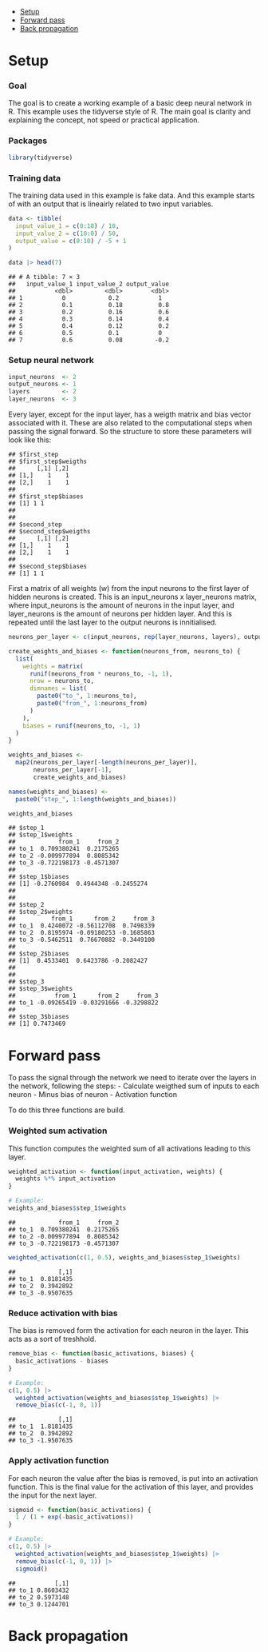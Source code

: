 
- <a href="#setup" id="toc-setup">Setup</a>
- <a href="#forward-pass" id="toc-forward-pass">Forward pass</a>
- <a href="#back-propagation" id="toc-back-propagation">Back
  propagation</a>

# Setup

### Goal

The goal is to create a working example of a basic deep neural network
in R. This example uses the tidyverse style of R. The main goal is
clarity and explaining the concept, not speed or practical application.

### Packages

``` r
library(tidyverse)
```

### Training data

The training data used in this example is fake data. And this example
starts of with an output that is lineairly related to two input
variables.

``` r
data <- tibble(
  input_value_1 = c(0:10) / 10,
  input_value_2 = c(10:0) / 50,
  output_value = c(0:10) / -5 + 1
)

data |> head(7)
```

    ## # A tibble: 7 × 3
    ##   input_value_1 input_value_2 output_value
    ##           <dbl>         <dbl>        <dbl>
    ## 1           0            0.2           1  
    ## 2           0.1          0.18          0.8
    ## 3           0.2          0.16          0.6
    ## 4           0.3          0.14          0.4
    ## 5           0.4          0.12          0.2
    ## 6           0.5          0.1           0  
    ## 7           0.6          0.08         -0.2

### Setup neural network

``` r
input_neurons  <- 2
output_neurons <- 1
layers         <- 2
layer_neurons  <- 3
```

Every layer, except for the input layer, has a weigth matrix and bias
vector associated with it. These are also related to the computational
steps when passing the signal forward. So the structure to store these
parameters will look like this:

    ## $first_step
    ## $first_step$weigths
    ##      [,1] [,2]
    ## [1,]    1    1
    ## [2,]    1    1
    ## 
    ## $first_step$biases
    ## [1] 1 1
    ## 
    ## 
    ## $second_step
    ## $second_step$weigths
    ##      [,1] [,2]
    ## [1,]    1    1
    ## [2,]    1    1
    ## 
    ## $second_step$biases
    ## [1] 1 1

First a matrix of all weights (w) from the input neurons to the first
layer of hidden neurons is created. This is an input_neurons x
layer_neurons matrix, where input_neurons is the amount of neurons in
the input layer, and layer_neurons is the amount of neurons per hidden
layer. And this is repeated until the last layer to the output neurons
is innitialised.

``` r
neurons_per_layer <- c(input_neurons, rep(layer_neurons, layers), output_neurons)

create_weights_and_biases <- function(neurons_from, neurons_to) {
  list(
    weights = matrix(
      runif(neurons_from * neurons_to, -1, 1),
      nrow = neurons_to,
      dimnames = list(
        paste0("to_", 1:neurons_to),
        paste0("from_", 1:neurons_from)
      )
    ),
    biases = runif(neurons_to, -1, 1)
  )
}

weights_and_biases <-
  map2(neurons_per_layer[-length(neurons_per_layer)],
       neurons_per_layer[-1],
       create_weights_and_biases)

names(weights_and_biases) <-
  paste0("step_", 1:length(weights_and_biases))

weights_and_biases
```

    ## $step_1
    ## $step_1$weights
    ##            from_1     from_2
    ## to_1  0.709380241  0.2175265
    ## to_2 -0.009977894  0.8085342
    ## to_3 -0.722198173 -0.4571307
    ## 
    ## $step_1$biases
    ## [1] -0.2760984  0.4944348 -0.2455274
    ## 
    ## 
    ## $step_2
    ## $step_2$weights
    ##          from_1      from_2     from_3
    ## to_1  0.4240072 -0.56112708  0.7498339
    ## to_2  0.8195974 -0.09180253 -0.1685863
    ## to_3 -0.5462511  0.76670882 -0.3449100
    ## 
    ## $step_2$biases
    ## [1]  0.4533401  0.6423786 -0.2082427
    ## 
    ## 
    ## $step_3
    ## $step_3$weights
    ##           from_1      from_2     from_3
    ## to_1 -0.09265419 -0.03291666 -0.3298822
    ## 
    ## $step_3$biases
    ## [1] 0.7473469

# Forward pass

To pass the signal through the network we need to iterate over the
layers in the network, following the steps: - Calculate weigthed sum of
inputs to each neuron - Minus bias of neuron - Activation function

To do this three functions are build.

### Weighted sum activation

This function computes the weighted sum of all activations leading to
this layer.

``` r
weighted_activation <- function(input_activation, weights) {
  weights %*% input_activation
}

# Example:
weights_and_biases$step_1$weights
```

    ##            from_1     from_2
    ## to_1  0.709380241  0.2175265
    ## to_2 -0.009977894  0.8085342
    ## to_3 -0.722198173 -0.4571307

``` r
weighted_activation(c(1, 0.5), weights_and_biases$step_1$weights)
```

    ##            [,1]
    ## to_1  0.8181435
    ## to_2  0.3942892
    ## to_3 -0.9507635

### Reduce activation with bias

The bias is removed form the activation for each neuron in the layer.
This acts as a sort of treshhold.

``` r
remove_bias <- function(basic_activations, biases) {
  basic_activations - biases
}

# Example:
c(1, 0.5) |>
  weighted_activation(weights_and_biases$step_1$weights) |>
  remove_bias(c(-1, 0, 1))
```

    ##            [,1]
    ## to_1  1.8181435
    ## to_2  0.3942892
    ## to_3 -1.9507635

### Apply activation function

For each neuron the value after the bias is removed, is put into an
activation function. This is the final value for the activation of this
layer, and provides the input for the next layer.

``` r
sigmoid <- function(basic_activations) {
  1 / (1 + exp(-basic_activations))
}

# Example:
c(1, 0.5) |>
  weighted_activation(weights_and_biases$step_1$weights) |>
  remove_bias(c(-1, 0, 1)) |> 
  sigmoid()
```

    ##           [,1]
    ## to_1 0.8603432
    ## to_2 0.5973148
    ## to_3 0.1244701

# Back propagation
